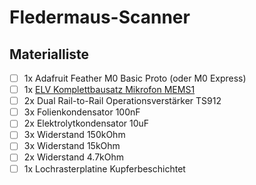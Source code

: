 # Fledermaus-Scanner

## Materialliste
- [ ] 1x  Adafruit Feather M0 Basic Proto (oder M0 Express)
- [ ] 1x  [ELV Komplettbausatz Mikrofon MEMS1](https://de.elv.com/elv-mikrofon-mems1-komplettbausatz-151456)
- [ ] 2x  Dual Rail-to-Rail Operationsverstärker TS912
- [ ] 3x  Folienkondensator 100nF
- [ ] 2x  Elektrolytkondensator 10uF
- [ ] 3x  Widerstand 150kOhm
- [ ] 3x  Widerstand 15kOhm
- [ ] 2x  Widerstand 4.7kOhm
- [ ] 1x  Lochrasterplatine Kupferbeschichtet
